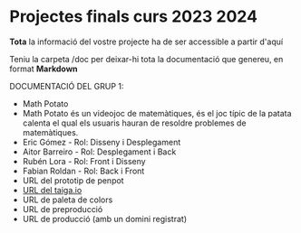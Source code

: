 # Projectes finals curs 2023 2024

**Tota** la informació del vostre projecte ha de ser accessible a partir d'aquí

Teniu la carpeta /doc per deixar-hi tota la documentació que genereu, en format __Markdown__

DOCUMENTACIÓ DEL GRUP 1:
* Math Potato
* Math Potato és un videojoc de matemàtiques, és el joc típic de la patata calenta el qual els usuaris hauran de resoldre problemes de matemàtiques.
* Eric Gómez - Rol: Disseny i Desplegament
* Aitor Barreiro - Rol: Desplegament i Back
* Rubén Lora - Rol: Front i Disseny
* Fabian Roldan - Rol: Back i Front
* URL del prototip de penpot
* [URL del taiga.io](https://tree.taiga.io/project/fabian03-tr2daw23-24-1/backlog)
* URL de paleta de colors
* URL de preproducció 
* URL de producció (amb un domini registrat)



